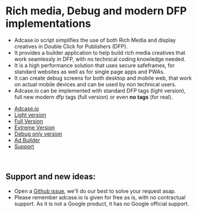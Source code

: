 Rich media, Debug and modern DFP implementations
======================================================

- Adcase.io script simplifies the use of both Rich Media and display creatives in Double Click for Publishers (DFP).
- It provides a builder application to help build rich media creatives that work seamlessly in DFP, with no technical coding knowledge needed.
- It is a high performance solution that uses secure safeframes, for standard websites as well as for single page apps and PWAs.
- It can create debug screens for both desktop and mobile web, that work on actual mobile devices and can be used by non technical users.
- Adcase.io can be implemented with standard DFP tags (light version), full new modern dfp tags (full version) or even **no tags** (for real).

* [Adcase.io](https://github.com/Adcase/adcase.js/wiki/home)
* [Light version](https://github.com/Adcase/adcase.js/wiki/Light-version)
* [Full Version](https://github.com/Adcase/adcase.js/wiki/Full-version)
* [Extreme Version](https://github.com/Adcase/adcase.js/wiki/extreme-version)
* [Debug only version](https://github.com/Adcase/adcase.js/wiki/Debug-only-version)
* [Ad Builder](https://github.com/Adcase/adcase.js/wiki/builder)
* [Support](https://github.com/Adcase/adcase.js/wiki/support)

&nbsp;
## Support and new ideas: 
- Open a [Github issue](https://github.com/Adcase/adcase.js/issues), we'll do our best to solve your request asap.
- Please remember adcase.io is given for free as is, with no contractual support. As it is not a Google product, it has no Google official support.
